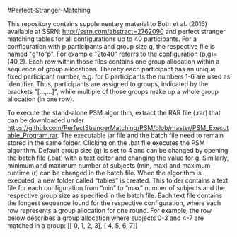 #Perfect-Stranger-Matching

This repository contains supplementary material to Both et al. (2016) available at SSRN: http://ssrn.com/abstract=2762090 and perfect stranger matching tables for all configurations up to 40 participants. For a configuration with p participants and group size g, the respective file is named "g"to"p". For example "2to40" referrs to the configuration (p,g)=(40,2). Each row within those files contains one group allocation within a sequence of group allocations. Thereby each participant has an unique fixed participant number, e.g. for 6 participants the numbers 1-6 are used as identifier. Thus, participants are assigned to groups, indicated by the brackets "[...,...]", while multiple of those groups make up a whole group allocation (in one row).

To execute the stand-alone PSM algorithm, extract the RAR file (.rar) that can be downloaded under https://github.com/PerfectStrangerMatching/PSM/blob/master/PSM_Executable_Program.rar. The executable jar file and the batch file need to remain stored in the same folder. Clicking on the .bat file executes the PSM algorithm. Default group size (g) is set to 4 and can be changed by opening the batch file (.bat) with a text editor and changing the value for g. Similarly, minimum and maximum number of subjects (min, max) and maximum runtime (r) can be changed in the batch file. When the algorithm is executed, a new folder called “tables” is created. This folder contains a text file for each configuration from “min” to “max” number of subjects and the respective group size as specified in the batch file. Each text file contains the longest sequence found for the respective configuration, where each row represents a group allocation for one round. For example, the row below describes a group allocation where subjects 0-3 and 4-7 are matched in a group: [[ 0,  1,  2,  3], [ 4,  5,  6,  7]]


